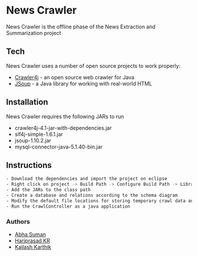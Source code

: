 # News Crawler

News Crawler is the offline phase of the News Extraction and Summarization project

## Tech
News Crawler uses a number of open source projects to work properly:

* [Crawler4j](https://github.com/yasserg/crawler4j) - an open source web crawler for Java
* [JSoup](https://jsoup.org/) - a Java library for working with real-world HTML

## Installation
News Crawler requires the following JARs to run
* crawler4j-4.1-jar-with-dependencies.jar
* slf4j-simple-1.6.1.jar
* jsoup-1.10.2.jar
* mysql-connector-java-5.1.40-bin.jar

## Instructions

```sh
- Download the dependencies and import the project on eclipse
- Right click on project -> Build Path -> Configure Build Path -> Libraries -> Add External JAR
- Add the JARs to the class path
- Create a database and relations according to the schema diagram
- Modify the default file locations for storing temporary crawl data and file repository
- Run the CrawlController as a java application
```

### Authors
* [Abha Suman](mailto:abhasuman2@gmail.com?Subject=Hello%20again)
* [Hariprasad KR](mailto:krhp2236@gmail.com?Subject=Hello%20again)
* [Kailash Karthik](mailto:kailashkarthik9@gmail.com?Subject=Hello%20again)